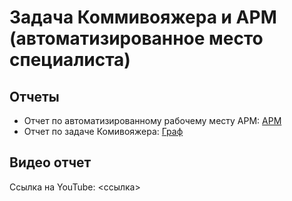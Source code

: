 # Задача Коммивояжера и АРМ (автоматизированное место специалиста)
## Отчеты

- Отчет по автоматизированному рабочему месту АРМ: [АРМ](/armtest/ARM_files/АРМ.md)
- Отчет по задаче Комивояжера: [Граф](/SalesmanProblem/KOMMI_files/Kommi.md)

## Видео отчет
Ссылка на YouTube: <ссылка>
